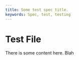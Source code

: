 ```yaml
---
title: Some test spec title.
keywords: Spec, test, testing
---
```

# Test File

There is some content here. Blah
